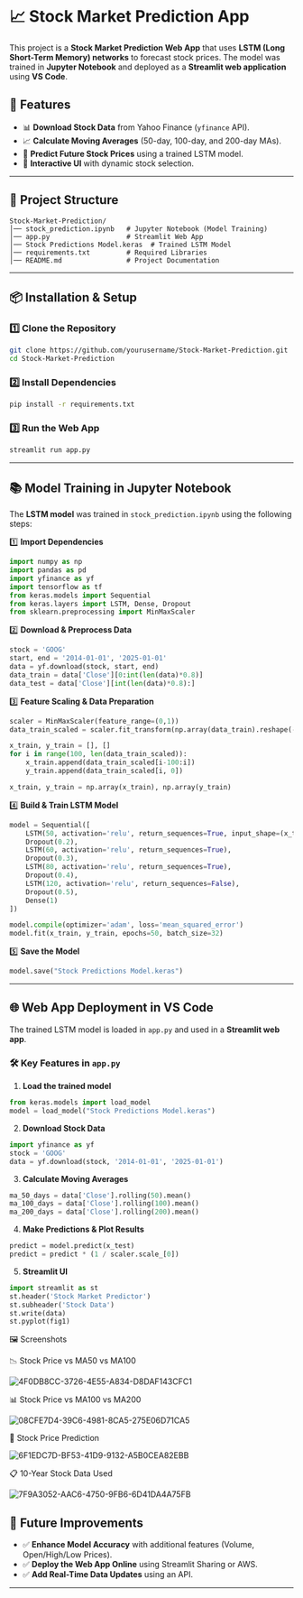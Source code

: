 # 📈 Stock Market Prediction App

This project is a **Stock Market Prediction Web App** that uses **LSTM (Long Short-Term Memory) networks** to forecast stock prices. The model was trained in **Jupyter Notebook** and deployed as a **Streamlit web application** using **VS Code**.

## 🚀 Features
- 📊 **Download Stock Data** from Yahoo Finance (`yfinance` API).
- 📈 **Calculate Moving Averages** (50-day, 100-day, and 200-day MAs).
- 🔮 **Predict Future Stock Prices** using a trained LSTM model.
- 🎨 **Interactive UI** with dynamic stock selection.

---

## 📁 Project Structure
```
Stock-Market-Prediction/
│── stock_prediction.ipynb   # Jupyter Notebook (Model Training)
│── app.py                   # Streamlit Web App
│── Stock Predictions Model.keras  # Trained LSTM Model
│── requirements.txt         # Required Libraries
│── README.md                # Project Documentation
```

---

## 📦 Installation & Setup
### 1️⃣ Clone the Repository
```bash
git clone https://github.com/yourusername/Stock-Market-Prediction.git
cd Stock-Market-Prediction
```

### 2️⃣ Install Dependencies
```bash
pip install -r requirements.txt
```

### 3️⃣ Run the Web App
```bash
streamlit run app.py
```

---

## 📚 Model Training in Jupyter Notebook
The **LSTM model** was trained in `stock_prediction.ipynb` using the following steps:

1️⃣ **Import Dependencies**
```python
import numpy as np
import pandas as pd
import yfinance as yf
import tensorflow as tf
from keras.models import Sequential
from keras.layers import LSTM, Dense, Dropout
from sklearn.preprocessing import MinMaxScaler
```

2️⃣ **Download & Preprocess Data**
```python
stock = 'GOOG'
start, end = '2014-01-01', '2025-01-01'
data = yf.download(stock, start, end)
data_train = data['Close'][0:int(len(data)*0.8)]
data_test = data['Close'][int(len(data)*0.8):]
```

3️⃣ **Feature Scaling & Data Preparation**
```python
scaler = MinMaxScaler(feature_range=(0,1))
data_train_scaled = scaler.fit_transform(np.array(data_train).reshape(-1,1))

x_train, y_train = [], []
for i in range(100, len(data_train_scaled)):
    x_train.append(data_train_scaled[i-100:i])
    y_train.append(data_train_scaled[i, 0])

x_train, y_train = np.array(x_train), np.array(y_train)
```

4️⃣ **Build & Train LSTM Model**
```python
model = Sequential([
    LSTM(50, activation='relu', return_sequences=True, input_shape=(x_train.shape[1],1)),
    Dropout(0.2),
    LSTM(60, activation='relu', return_sequences=True),
    Dropout(0.3),
    LSTM(80, activation='relu', return_sequences=True),
    Dropout(0.4),
    LSTM(120, activation='relu', return_sequences=False),
    Dropout(0.5),
    Dense(1)
])

model.compile(optimizer='adam', loss='mean_squared_error')
model.fit(x_train, y_train, epochs=50, batch_size=32)
```

5️⃣ **Save the Model**
```python
model.save("Stock Predictions Model.keras")
```

---

## 🌐 Web App Deployment in VS Code
The trained LSTM model is loaded in `app.py` and used in a **Streamlit web app**.

### 🛠 Key Features in `app.py`
1. **Load the trained model**
```python
from keras.models import load_model
model = load_model("Stock Predictions Model.keras")
```

2. **Download Stock Data**
```python
import yfinance as yf
stock = 'GOOG'
data = yf.download(stock, '2014-01-01', '2025-01-01')
```

3. **Calculate Moving Averages**
```python
ma_50_days = data['Close'].rolling(50).mean()
ma_100_days = data['Close'].rolling(100).mean()
ma_200_days = data['Close'].rolling(200).mean()
```

4. **Make Predictions & Plot Results**
```python
predict = model.predict(x_test)
predict = predict * (1 / scaler.scale_[0])
```

5. **Streamlit UI**
```python
import streamlit as st
st.header('Stock Market Predictor')
st.subheader('Stock Data')
st.write(data)
st.pyplot(fig1)
```

🖼️ Screenshots

📉 Stock Price vs MA50 vs MA100

![4F0DB8CC-3726-4E55-A834-D8DAF143CFC1](https://github.com/user-attachments/assets/8e3d96ab-b908-4ac2-a12e-86e8d879877b)


📊 Stock Price vs MA100 vs MA200

![08CFE7D4-39C6-4981-8CA5-275E06D71CA5](https://github.com/user-attachments/assets/3b452340-ffd0-46f9-a861-12e90d477d23)


🔮 Stock Price Prediction

![6F1EDC7D-BF53-41D9-9132-A5B0CEA82EBB](https://github.com/user-attachments/assets/74f24013-ff12-4300-b08b-85bebf89e71e)


📋 10-Year Stock Data Used

![7F9A3052-AAC6-4750-9FB6-6D41DA4A75FB](https://github.com/user-attachments/assets/8adb98e0-adc9-4fa8-8893-c3b171f0dde3)


## 📌 Future Improvements
- ✅ **Enhance Model Accuracy** with additional features (Volume, Open/High/Low Prices).
- ✅ **Deploy the Web App Online** using Streamlit Sharing or AWS.
- ✅ **Add Real-Time Data Updates** using an API.

---

